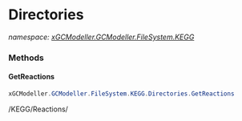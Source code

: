 ﻿# Directories
_namespace: [xGCModeller.GCModeller.FileSystem.KEGG](./index.md)_





### Methods

#### GetReactions
```csharp
xGCModeller.GCModeller.FileSystem.KEGG.Directories.GetReactions
```
/KEGG/Reactions/


